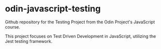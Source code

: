 # odin-javascript-testing
Github repository for the Testing Project from the Odin Project's JavaScript course.

This project focuses on Test Driven Development in JavaScript, utilizing the Jest testing framework. 